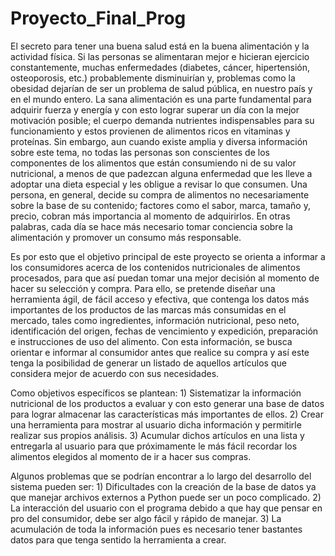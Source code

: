 # Proyecto_Final_Prog

El secreto para tener una buena salud está en la buena alimentación y la actividad física. Si las personas se alimentaran mejor e hicieran ejercicio constantemente, muchas enfermedades (diabetes, cáncer, hipertensión, osteoporosis, etc.) probablemente disminuirían y, problemas como la obesidad dejarían de ser un problema de salud pública, en nuestro país y en el mundo entero. La sana alimentación es una parte fundamental para adquirir fuerza y energía y con esto lograr superar un día con la mejor motivación posible; el cuerpo demanda nutrientes indispensables para su funcionamiento y estos provienen de alimentos ricos en vitaminas y proteínas. Sin embargo, aun cuando existe amplia y diversa información sobre este tema, no todas las personas son conscientes de los componentes de los alimentos que están consumiendo ni de su valor nutricional, a menos de que padezcan alguna enfermedad que les lleve a adoptar una dieta especial y les obligue a revisar lo que consumen. Una persona, en general, decide su compra de alimentos no necesariamente sobre la base de su contenido; factores como el sabor, marca, tamaño y, precio, cobran más importancia al momento de adquirirlos. En otras palabras, cada día se hace más necesario tomar conciencia sobre la alimentación y promover un consumo más responsable.

Es por esto que el objetivo principal de este proyecto se orienta a informar a los consumidores acerca de los contenidos nutricionales de alimentos procesados, para que así puedan tomar una mejor decisión al momento de hacer su selección y compra. Para ello, se pretende diseñar una herramienta ágil, de fácil acceso y efectiva, que contenga los datos más importantes de los productos de las marcas más consumidas en el mercado, tales como ingredientes, información nutricional, peso neto, identificación del origen, fechas de vencimiento y expedición, preparación e instrucciones de uso del alimento. Con esta información, se busca orientar e informar al consumidor antes que realice su compra y así este tenga la posibilidad de generar un listado de aquellos artículos que considera mejor de acuerdo con sus necesidades.

Como objetivos específicos se plantean: 1) Sistematizar la información nutricional de los productos a evaluar y con esto generar una base de datos para lograr almacenar las características más importantes de ellos. 2) Crear una herramienta para mostrar al usuario dicha información y permitirle realizar sus propios análisis. 3)  Acumular dichos artículos en una lista y entregarla al usuario para que próximamente le más fácil recordar los alimentos elegidos al momento de ir a hacer sus compras.

Algunos problemas que se podrían encontrar a lo largo del desarrollo del sistema pueden ser: 1) Dificultades con la creación de la base de datos ya que manejar archivos externos a Python puede ser un poco complicado. 2) La interacción del usuario con el programa debido a que hay que pensar en pro del consumidor, debe ser algo fácil y rápido de manejar. 3) La acumulación de toda la información pues es necesario tener bastantes datos para que tenga sentido la herramienta a crear.
